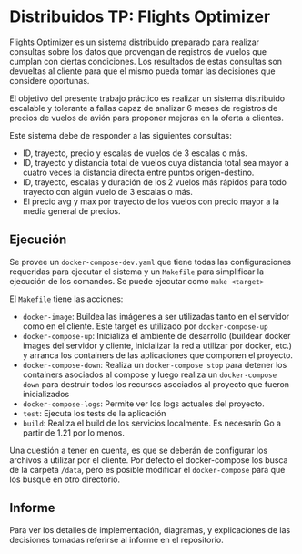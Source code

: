 # Distribuidos TP: Flights Optimizer

Flights Optimizer es un sistema distribuido preparado para realizar consultas sobre los datos que provengan de registros de vuelos
que cumplan con ciertas condiciones. Los resultados de estas consultas son devueltas al cliente para que el mismo
pueda tomar las decisiones que considere oportunas.

El objetivo del presente trabajo práctico es realizar un sistema distribuido escalable y tolerante a fallas capaz de 
analizar 6 meses de registros de precios de vuelos de avión para proponer mejoras en la oferta a clientes.

Este sistema debe de responder a las siguientes consultas:
* ID, trayecto, precio y escalas de vuelos de 3 escalas o más.
* ID, trayecto y distancia total de vuelos cuya distancia total sea mayor a cuatro veces la distancia directa entre puntos origen-destino.
* ID, trayecto, escalas y duración de los 2 vuelos más rápidos para todo trayecto con algún vuelo de 3 escalas o más.
* El precio avg y max por trayecto de los vuelos con precio mayor a la media general de precios.


## Ejecución
Se provee un `docker-compose-dev.yaml` que tiene todas las configuraciones requeridas para ejecutar el sistema
y un `Makefile` para simplificar la ejecución de los comandos. Se puede ejecutar como `make <target>`

El `Makefile` tiene las acciones:
* `docker-image`: Buildea las imágenes a ser utilizadas tanto en el servidor como en el cliente. Este target es utilizado por `docker-compose-up`
* `docker-compose-up`: Inicializa el ambiente de desarrollo (buildear docker images del servidor y cliente, inicializar la red a utilizar por docker, etc.) y arranca los containers de las aplicaciones que componen el proyecto.
* `docker-compose-down`: Realiza un `docker-compose stop` para detener los containers asociados al compose y luego realiza un `docker-compose down` para destruir todos los recursos asociados al proyecto que fueron inicializados
* `docker-compose-logs`: Permite ver los logs actuales del proyecto.
* `test`: Ejecuta los tests de la aplicación
* `build`: Realiza el build de los servicios localmente. Es necesario Go a partir de 1.21 por lo menos.

Una cuestión a tener en cuenta, es que se deberán de configurar los archivos a utilizar por el cliente. 
Por defecto el docker-compose los busca de la carpeta `/data`, 
pero es posible modificar el `docker-compose` para que los busque en otro directorio.

## Informe

Para ver los detalles de implementación, diagramas, y explicaciones de las decisiones tomadas referirse al informe en el repositorio.
